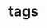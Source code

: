 ---
title: tags
api:
  file: scyted-tv-api.json
  operationId: get_simplynetworkdatatags{username}
deprecated: false
hidden: false
link:
  new_tab: false
metadata:
  robots: index
---